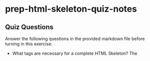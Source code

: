 # prep-html-skeleton-quiz-notes

## Quiz Questions

Answer the following questions in the provided markdown file before turning in this exercise:

- What tags are necessary for a complete HTML Skeleton?
The <DOCTYPE><html><head><title><body> tags are required for a proper skeleton
- What type of content belongs within the `<head>` of an HTML document?
Information about the HTML page itself
- What type of content belongs within the `<body>` of an HTML document?
Any visible content needed for the page such as headings, paragraphs, images and visible content
- Where must the `DOCTYPE` declaration appear in a valid HTML document?
At the very start of the document
## Notes

All student notes should be written here.

How to write `Code Examples` in markdown

for JS:

```javascript
const data = 'Howdy';
```

for HTML:

```html
<div>
  <p>This is text content</p>
</div>
```

for CSS:

```css
div {
  width: 100%;
}
```
